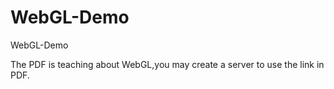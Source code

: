 WebGL-Demo
==========

WebGL-Demo

The PDF is teaching about WebGL,you may create a server to use the link in PDF.
